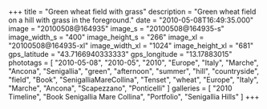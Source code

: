 +++
title = "Green wheat field with grass"
description = "Green wheat field on a hill with grass in the foreground."
date = "2010-05-08T16:49:35.000"
image = "20100508@164935"
image_s = "20100508@164935-s"
image_width_s = "400"
image_height_s = "266"
image_xl = "20100508@164935-xl"
image_width_xl = "1024"
image_height_xl = "681"
gps_latitude = "43.7166940333333"
gps_longitude = "13.17883015"
phototags = [ "2010-05-08", "2010-05", "2010", "Europe", "Italy", "Marche", "Ancona", "Senigallia", "green", "afternoon", "summer", "hill", "countryside", "field", "Book", "SenigalliaMareCollina", "Tenset", "wheat", "Europe", "Italy", "Marche", "Ancona", "Scapezzano", "Ponticelli" ]
galleries = [ "2010 Timeline", "Book Senigallia Mare Collina", "Portfolio", "Senigallia Hills" ]
+++
